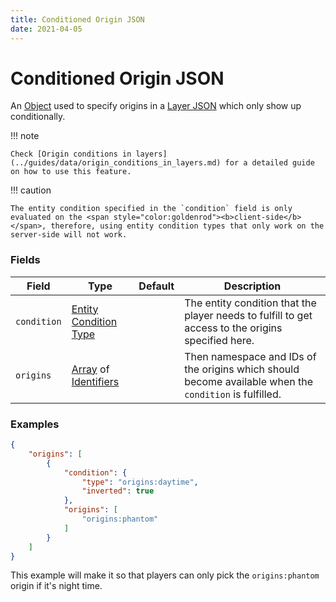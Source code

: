 ```yaml
---
title: Conditioned Origin JSON
date: 2021-04-05
---
```


# Conditioned Origin JSON

An [Object](../types/data_types/object.md) used to specify origins in a [Layer JSON](origin_layer.md) which only show up conditionally.

!!! note

    Check [Origin conditions in layers](../guides/data/origin_conditions_in_layers.md) for a detailed guide on how to use this feature.

!!! caution

    The entity condition specified in the `condition` field is only evaluated on the <span style="color:goldenrod"><b>client-side</b></span>, therefore, using entity condition types that only work on the server-side will not work.




### Fields

Field  | Type | Default | Description
-------|------|---------|-------------
`condition` | [Entity Condition Type](../types/entity_condition_types.md) | | The entity condition that the player needs to fulfill to get access to the origins specified here.
`origins` | [Array](../types/data_types/array.md) of [Identifiers](../types/data_types/identifier.md) | | Then namespace and IDs of the origins which should become available when the `condition` is fulfilled.


### Examples

```json
{
    "origins": [
        {
            "condition": {
                "type": "origins:daytime",
                "inverted": true
            },
            "origins": [
                "origins:phantom"
            ]
        }
    ]
}
```

This example will make it so that players can only pick the `origins:phantom` origin if it's night time.
